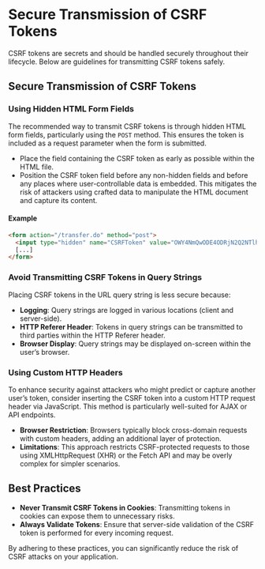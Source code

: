 
# Secure Transmission of CSRF Tokens

CSRF tokens are secrets and should be handled securely throughout their lifecycle. Below are guidelines for transmitting CSRF tokens safely.

## Secure Transmission of CSRF Tokens

### Using Hidden HTML Form Fields

The recommended way to transmit CSRF tokens is through hidden HTML form fields, particularly using the `POST` method. This ensures the token is included as a request parameter when the form is submitted.

- Place the field containing the CSRF token as early as possible within the HTML file.
- Position the CSRF token field before any non-hidden fields and before any places where user-controllable data is embedded. This mitigates the risk of attackers using crafted data to manipulate the HTML document and capture its content.

#### Example

```html
<form action="/transfer.do" method="post">
  <input type="hidden" name="CSRFToken" value="OWY4NmQwODE4ODRjN2Q2NTlhMmZlYWEwYzU1YWQwMTVhM2JmNGYxYjJiMGI4MjJjZDE1ZDZMGYwMGEwOA==">
  [...]
</form>
```

### Avoid Transmitting CSRF Tokens in Query Strings

Placing CSRF tokens in the URL query string is less secure because:

- **Logging**: Query strings are logged in various locations (client and server-side).
- **HTTP Referer Header**: Tokens in query strings can be transmitted to third parties within the HTTP Referer header.
- **Browser Display**: Query strings may be displayed on-screen within the user’s browser.

### Using Custom HTTP Headers

To enhance security against attackers who might predict or capture another user’s token, consider inserting the CSRF token into a custom HTTP request header via JavaScript. This method is particularly well-suited for AJAX or API endpoints.

- **Browser Restriction**: Browsers typically block cross-domain requests with custom headers, adding an additional layer of protection.
- **Limitations**: This approach restricts CSRF-protected requests to those using XMLHttpRequest (XHR) or the Fetch API and may be overly complex for simpler scenarios.

## Best Practices

- **Never Transmit CSRF Tokens in Cookies**: Transmitting tokens in cookies can expose them to unnecessary risks.
- **Always Validate Tokens**: Ensure that server-side validation of the CSRF token is performed for every incoming request.

By adhering to these practices, you can significantly reduce the risk of CSRF attacks on your application.
